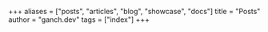 +++
aliases = ["posts", "articles", "blog", "showcase", "docs"]
title = "Posts"
author = "ganch.dev"
tags = ["index"]
+++
